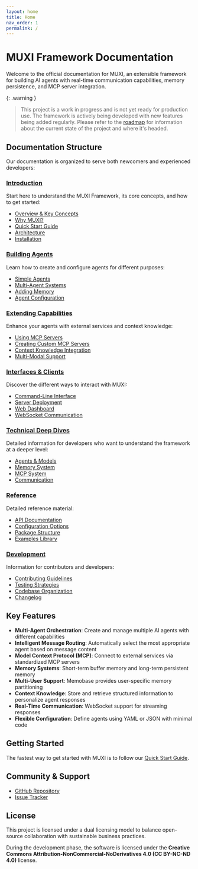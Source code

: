 ```yaml
---
layout: home
title: Home
nav_order: 1
permalink: /
---
```


# MUXI Framework Documentation

Welcome to the official documentation for MUXI, an extensible framework for building AI agents with real-time communication capabilities, memory persistence, and MCP server integration.

{: .warning }
> This project is a work in progress and is not yet ready for production use. The framework is actively being developed with new features being added regularly. Please refer to the [roadmap](./development/roadmap) for information about the current state of the project and where it's headed.

## Documentation Structure

Our documentation is organized to serve both newcomers and experienced developers:

### [Introduction](./intro/)
Start here to understand the MUXI Framework, its core concepts, and how to get started:
- [Overview & Key Concepts](./intro/overview)
- [Why MUXI?](./intro/why-muxi)
- [Quick Start Guide](./intro/quick-start)
- [Architecture](./intro/architecture)
- [Installation](./intro/installation)

### [Building Agents](./agents/)
Learn how to create and configure agents for different purposes:
- [Simple Agents](./agents/simple)
- [Multi-Agent Systems](./agents/multi-agent)
- [Adding Memory](./agents/memory)
- [Agent Configuration](./agents/configuration)

### [Extending Capabilities](./extend/)
Enhance your agents with external services and context knowledge:
- [Using MCP Servers](./extend/using-mcp)
- [Creating Custom MCP Servers](./extend/custom-mcp)
- [Context Knowledge Integration](./extend/context-knowledge)
- [Multi-Modal Support](./extend/multi-modal)

### [Interfaces & Clients](./clients/)
Discover the different ways to interact with MUXI:
- [Command-Line Interface](./clients/cli)
- [Server Deployment](./clients/server)
- [Web Dashboard](./clients/web)
- [WebSocket Communication](./clients/websocket)

### [Technical Deep Dives](./technical/)
Detailed information for developers who want to understand the framework at a deeper level:
- [Agents & Models](./technical/agents/)
- [Memory System](./technical/memory/)
- [MCP System](./technical/mcp/)
- [Communication](./technical/communication/)

### [Reference](./reference/)
Detailed reference material:
- [API Documentation](./reference/api)
- [Configuration Options](./reference/configuration)
- [Package Structure](./reference/package)
- [Examples Library](./reference/examples)

### [Development](./development/)
Information for contributors and developers:
- [Contributing Guidelines](./development/contributing)
- [Testing Strategies](./development/testing)
- [Codebase Organization](./development/codebase)
- [Changelog](./development/changelog)

## Key Features

- **Multi-Agent Orchestration**: Create and manage multiple AI agents with different capabilities
- **Intelligent Message Routing**: Automatically select the most appropriate agent based on message content
- **Model Context Protocol (MCP)**: Connect to external services via standardized MCP servers
- **Memory Systems**: Short-term buffer memory and long-term persistent memory
- **Multi-User Support**: Memobase provides user-specific memory partitioning
- **Context Knowledge**: Store and retrieve structured information to personalize agent responses
- **Real-Time Communication**: WebSocket support for streaming responses
- **Flexible Configuration**: Define agents using YAML or JSON with minimal code

## Getting Started

The fastest way to get started with MUXI is to follow our [Quick Start Guide](./intro/quick-start).

## Community & Support

- [GitHub Repository](https://github.com/ranaroussi/muxi)
- [Issue Tracker](https://github.com/ranaroussi/muxi/issues)

## License

This project is licensed under a dual licensing model to balance open-source collaboration with sustainable business practices.

During the development phase, the software is licensed under the **Creative Commons Attribution-NonCommercial-NoDerivatives 4.0 (CC BY-NC-ND 4.0)** license.
